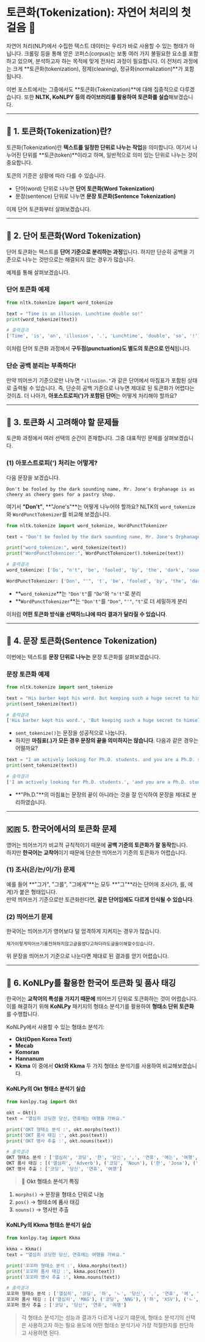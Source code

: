 # 토큰화(Tokenization): 자연어 처리의 첫걸음 🚀

자연어 처리(NLP)에서 수집한 텍스트 데이터는 우리가 바로 사용할 수 있는 형태가 아닙니다. 크롤링 등을 통해 얻은 코퍼스(corpus)는 보통 여러 가지 불필요한 요소를 포함하고 있으며, 분석하고자 하는 목적에 맞게 전처리 과정이 필요합니다. 이 전처리 과정에는 크게 **토큰화(tokenization), 정제(cleaning), 정규화(normalization)**가 포함됩니다.

이번 포스트에서는 그중에서도 **토큰화(Tokenization)**에 대해 집중적으로 다루겠습니다. 또한 **NLTK, KoNLPY 등의 라이브러리를 활용하여 토큰화를 실습**해보겠습니다.

---

## 📌 1. 토큰화(Tokenization)란?

토큰화(Tokenization)란 **텍스트를 일정한 단위로 나누는 작업**을 의미합니다. 여기서 나누어진 단위를 **토큰(token)**이라고 하며, 일반적으로 의미 있는 단위로 나누는 것이 중요합니다.

토큰의 기준은 상황에 따라 다를 수 있습니다.

- 단어(word) 단위로 나누면 **단어 토큰화(Word Tokenization)**  
- 문장(sentence) 단위로 나누면 **문장 토큰화(Sentence Tokenization)**

이제 단어 토큰화부터 살펴보겠습니다.

---

## 📌  2. 단어 토큰화(Word Tokenization)

단어 토큰화는 텍스트를 **단어 기준으로 분리하는 과정**입니다. 하지만 단순히 공백을 기준으로 나누는 것만으로는 해결되지 않는 경우가 많습니다.

예제를 통해 살펴보겠습니다.
### 단어 토큰화 예제
```python
from nltk.tokenize import word_tokenize

text = "Time is an illusion. Lunchtime double so!"
print(word_tokenize(text))

# 출력결과
['Time', 'is', 'an', 'illusion', '.', 'Lunchtime', 'double', 'so', '!']
```

이처럼 단어 토큰화 과정에서 **구두점(punctuation)도 별도의 토큰으로 인식**됩니다.
### 단순 공백 분리는 부족하다!

만약 띄어쓰기 기준으로만 나누면 `"illusion."`과 같은 단어에서 마침표가 포함된 상태로 출력될 수 있습니다. 즉, 단순히 공백 기준으로 나누면 제대로 된 토큰화가 어렵다는 것이죠.
더 나아가, **아포스트로피(')가 포함된 단어**는 어떻게 처리해야 할까요?

---

## 🤔 3. 토큰화 시 고려해야 할 문제들

토큰화 과정에서 여러 선택의 순간이 존재합니다. 그중 대표적인 문제를 살펴보겠습니다.

### (1) 아포스트로피(') 처리는 어떻게?
다음 문장을 보겠습니다.
```text
Don't be fooled by the dark sounding name, Mr. Jone's Orphanage is as cheery as cheery goes for a pastry shop.
```
여기서 **"Don't"**, **"Jone's"**는 어떻게 나누어야 할까요?
NLTK의 `word_tokenize`와 `WordPunctTokenizer`를 비교해 보겠습니다.
```python
from nltk.tokenize import word_tokenize, WordPunctTokenizer

text = "Don't be fooled by the dark sounding name, Mr. Jone's Orphanage is as cheery as cheery goes for a pastry shop."

print("word_tokenize:", word_tokenize(text))
print("WordPunctTokenizer:", WordPunctTokenizer().tokenize(text))

# 출력결과
word_tokenize: ['Do', "n't", 'be', 'fooled', 'by', 'the', 'dark', 'sounding', 'name', ',', 'Mr.', 'Jone', "'s", 'Orphanage', 'is', 'as', 'cheery', 'as', 'cheery', 'goes', 'for', 'a', 'pastry', 'shop', '.']

WordPunctTokenizer: ['Don', "'", 't', 'be', 'fooled', 'by', 'the', 'dark', 'sounding', 'name', ',', 'Mr', '.', 'Jone', "'", 's', 'Orphanage', 'is', 'as', 'cheery', 'as', 'cheery', 'goes', 'for', 'a', 'pastry', 'shop', '.']
```
- **`word_tokenize`**는 `"Don't"`를 `"Do"`와 `"n't"`로 분리  
- **`WordPunctTokenizer`**는 `"Don't"`를 `"Don"`, `"'"`, `"t"`로 더 세밀하게 분리

이처럼 **어떤 토큰화 방식을 선택하느냐에 따라 결과가 달라질 수 있습니다**.

---
## 📌 4. 문장 토큰화(Sentence Tokenization)

이번에는 텍스트를 **문장 단위로 나누는** 문장 토큰화를 살펴보겠습니다.
### 문장 토큰화 예제
```python
from nltk.tokenize import sent_tokenize

text = "His barber kept his word. But keeping such a huge secret to himself was driving him crazy."
print(sent_tokenize(text))

# 출력결과
['His barber kept his word.', 'But keeping such a huge secret to himself was driving him crazy.']
```
-  `sent_tokenize()`는 문장을 성공적으로 나눕니다.  
-  하지만 **마침표(.)가 모든 경우 문장의 끝을 의미하지는 않습니다**.
다음과 같은 경우는 어떨까요?
```python
text = "I am actively looking for Ph.D. students. and you are a Ph.D. student."
print(sent_tokenize(text))

# 출력결과
['I am actively looking for Ph.D. students.', 'and you are a Ph.D. student.']
```
- **"Ph.D."**의 마침표는 문장의 끝이 아니라는 것을 잘 인식하여 문장을 제대로 분리하였습니다.
---
## 🇰🇷 5. 한국어에서의 토큰화 문제 

영어는 띄어쓰기가 비교적 규칙적이기 때문에 **공백 기준의 토큰화가 잘 동작**합니다.  
하지만 **한국어는 교착어**이기 때문에 단순한 띄어쓰기 기준의 토큰화가 어렵습니다.
### (1) 조사(은/는/이/가) 문제
예를 들어 **"그가", "그를", "그에게"**는 모두 **"그"**라는 단어에 조사(가, 를, 에게)가 붙은 형태입니다.  
만약 띄어쓰기 기준으로만 토큰화한다면, **같은 단어임에도 다르게 인식될 수 있습니다**.

### (2) 띄어쓰기 문제
한국어는 띄어쓰기가 영어보다 덜 엄격하게 지켜지는 경우가 많습니다.
```text
제가이렇게띄어쓰기를전혀하지않고글을썼다고하더라도글을이해할수있습니다.
```
위 문장을 띄어쓰기 기준으로 나눈다면 제대로 된 결과를 얻기 어렵습니다.

---

 ## 📌 6. KoNLPy를 활용한 한국어 토큰화 및 품사 태깅

한국어는 **교착어의 특성을 가지기 때문에** 띄어쓰기 단위로 토큰화하는 것이 어렵습니다.  
이를 해결하기 위해 **KoNLPy** 패키지의 형태소 분석기를 활용하여 **형태소 단위 토큰화**를 수행합니다.

KoNLPy에서 사용할 수 있는 형태소 분석기:

- **Okt(Open Korea Text)**
- **Mecab**
- **Komoran**
- **Hannanum**
- **Kkma**
이 중에서 **Okt와 Kkma** 두 가지 형태소 분석기를 사용하여 비교해보겠습니다.
#### KoNLPy의 Okt 형태소 분석기 실습
```python
from konlpy.tag import Okt

okt = Okt()
text = "열심히 코딩한 당신, 연휴에는 여행을 가봐요."

print('OKT 형태소 분석 :', okt.morphs(text))
print('OKT 품사 태깅 :', okt.pos(text))
print('OKT 명사 추출 :', okt.nouns(text))

# 출력결과 
OKT 형태소 분석 : ['열심히', '코딩', '한', '당신', ',', '연휴', '에는', '여행', '을', '가봐요']
OKT 품사 태깅 : [('열심히', 'Adverb'), ('코딩', 'Noun'), ('한', 'Josa'), ('당신', 'Noun'), (',', 'Punctuation'), ('연휴', 'Noun'), ('에는', 'Josa'), ('여행', 'Noun'), ('을', 'Josa'), ('가봐요', 'Verb')]
OKT 명사 추출 : ['코딩', '당신', '연휴', '여행']

```

>🔹 **Okt 형태소 분석기 특징**

1. `morphs()` → 문장을 형태소 단위로 나눔
2. `pos()` → 형태소에 품사 태깅
3. `nouns()` → 명사만 추출
#### KoNLPy의 Kkma 형태소 분석기 실습
```python
from konlpy.tag import Kkma

kkma = Kkma()
text = "열심히 코딩한 당신, 연휴에는 여행을 가봐요."

print('꼬꼬마 형태소 분석 :', kkma.morphs(text))
print('꼬꼬마 품사 태깅 :', kkma.pos(text))
print('꼬꼬마 명사 추출 :', kkma.nouns(text))

# 출력결과
꼬꼬마 형태소 분석 : ['열심히', '코딩', '하', 'ㄴ', '당신', ',', '연휴', '에', '는', '여행', '을', '가보', '아요']
꼬꼬마 품사 태깅 : [('열심히', 'MAG'), ('코딩', 'NNG'), ('하', 'XSV'), ('ㄴ', 'ETD'), ('당신', 'NP'), (',', 'SP'), ('연휴', 'NNG'), ('에', 'JKM'), ('는', 'JX'), ('여행', 'NNG'), ('을', 'JKO'), ('가보', 'VV'), ('아요', 'EFN')]
꼬꼬마 명사 추출 : ['코딩', '당신', '연휴', '여행']
```

> 각 형태소 분석기는 성능과 결과가 다르게 나오기 떄문에, 형태소 분석기의 선택은 사용하고자 하는 필요 용도에 어떤 형태소 분석기사 가장 적절한지를 판단하고 사용하면 된다. 